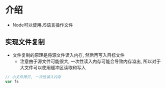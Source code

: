 # 介绍

* Node可以使用JS语言操作文件

## 实现文件复制

* 文件复制的原理是将源文件读入内存, 然后再写入目标文件
    - 注意由于源文件可能很大, 一次性读入内存可能会导致内存溢出, 所以对于大文件可以使用缓冲区读取和写入

```javascript
// 小文件拷贝, 一次性读入内存
var fs
